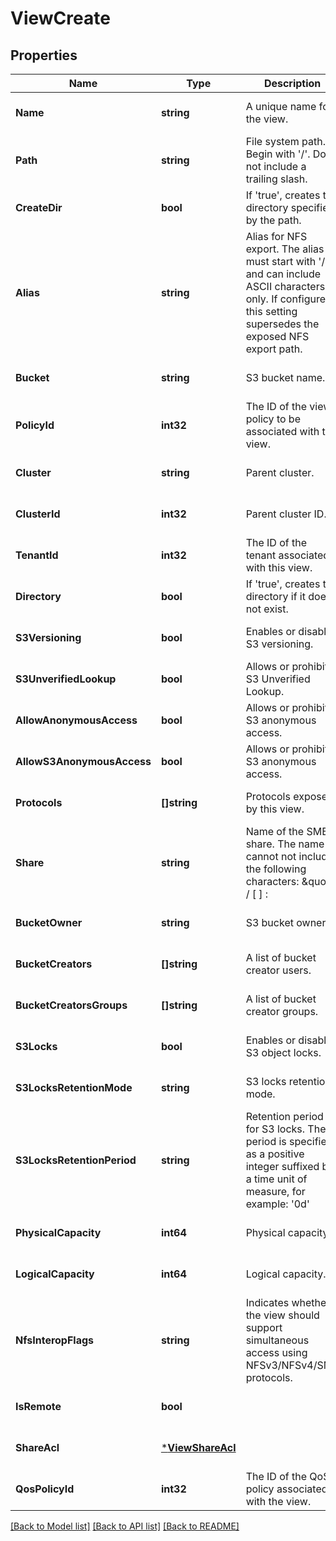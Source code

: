 # ViewCreate

## Properties
Name | Type | Description | Notes
------------ | ------------- | ------------- | -------------
**Name** | **string** | A unique name for the view. | [optional] [default to null]
**Path** | **string** | File system path. Begin with &#x27;/&#x27;. Do not include a trailing slash. | [default to null]
**CreateDir** | **bool** | If &#x27;true&#x27;, creates the directory specified by the path. | [optional] [default to null]
**Alias** | **string** | Alias for NFS export. The alias must start with &#x27;/&#x27; and can include ASCII characters only. If configured, this setting supersedes the exposed NFS export path. | [optional] [default to null]
**Bucket** | **string** | S3 bucket name. | [optional] [default to null]
**PolicyId** | **int32** | The ID of the view policy to be associated with the view. | [optional] [default to null]
**Cluster** | **string** | Parent cluster. | [optional] [default to null]
**ClusterId** | **int32** | Parent cluster ID. | [optional] [default to null]
**TenantId** | **int32** | The ID of the tenant associated with this view. | [optional] [default to null]
**Directory** | **bool** | If &#x27;true&#x27;, creates the directory if it does not exist. | [optional] [default to null]
**S3Versioning** | **bool** | Enables or disables S3 versioning. | [optional] [default to null]
**S3UnverifiedLookup** | **bool** | Allows or prohibits S3 Unverified Lookup. | [optional] [default to null]
**AllowAnonymousAccess** | **bool** | Allows or prohibits S3 anonymous access. | [optional] [default to null]
**AllowS3AnonymousAccess** | **bool** | Allows or prohibits S3 anonymous access. | [optional] [default to null]
**Protocols** | **[]string** | Protocols exposed by this view. | [optional] [default to null]
**Share** | **string** | Name of the SMB share. The name cannot not include the following characters: \&quot; \\ / [ ] : | &lt; &gt; + &#x3D; ; , * ? | [optional] [default to null]
**BucketOwner** | **string** | S3 bucket owner. | [optional] [default to null]
**BucketCreators** | **[]string** | A list of bucket creator users. | [optional] [default to null]
**BucketCreatorsGroups** | **[]string** | A list of bucket creator groups. | [optional] [default to null]
**S3Locks** | **bool** | Enables or disables S3 object locks. | [optional] [default to null]
**S3LocksRetentionMode** | **string** | S3 locks retention mode. | [optional] [default to null]
**S3LocksRetentionPeriod** | **string** | Retention period for S3 locks. The period is specified as a positive integer suffixed by a time unit of measure, for example: &#x27;0d&#x27;|&#x27;2d&#x27;|&#x27;1y&#x27;|&#x27;2y&#x27; | [optional] [default to null]
**PhysicalCapacity** | **int64** | Physical capacity. | [optional] [default to null]
**LogicalCapacity** | **int64** | Logical capacity. | [optional] [default to null]
**NfsInteropFlags** | **string** | Indicates whether the view should support simultaneous access using NFSv3/NFSv4/SMB protocols. | [optional] [default to null]
**IsRemote** | **bool** |  | [optional] [default to null]
**ShareAcl** | [***ViewShareAcl**](View_share_acl.md) |  | [optional] [default to null]
**QosPolicyId** | **int32** | The ID of the QoS policy associated with the view. | [optional] [default to null]

[[Back to Model list]](../README.md#documentation-for-models) [[Back to API list]](../README.md#documentation-for-api-endpoints) [[Back to README]](../README.md)

